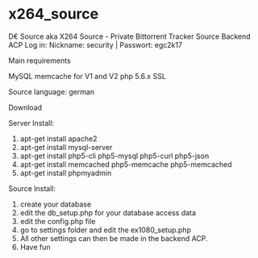# x264_source
D€ Source aka X264 Source - Private Bittorrent Tracker Source
Backend ACP Log in:
Nickname: security | Passwort: egc2k17

Main requirements

MySQL
memcache for V1 and V2
php 5.6.x
SSL

Source language: german 

Download

Server Install:
1. apt-get install apache2
2. apt-get install mysql-server
3. apt-get install php5-cli php5-mysql php5-curl php5-json
4. apt-get install memcached php5-memcache php5-memcached
5. apt-get install phpmyadmin

Source Install:
1. create your database
2. edit the db_setup.php for your database access data
3. edit the config.php file
4. go to settings folder and edit the ex1080_setup.php
5. All other settings can then be made in the backend ACP.
6. Have fun
